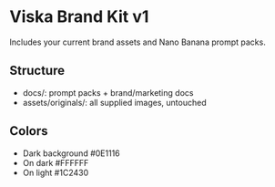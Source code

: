 # Viska Brand Kit v1

Includes your current brand assets and Nano Banana prompt packs.

## Structure
- docs/: prompt packs + brand/marketing docs
- assets/originals/: all supplied images, untouched

## Colors
- Dark background #0E1116
- On dark #FFFFFF
- On light #1C2430
